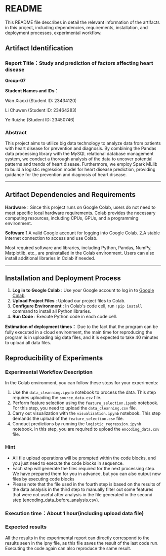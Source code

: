 # README

This README file describes in detail the relevant information of the artifacts in this project, including dependencies, requirements, installation, and deployment processes, experimental workflow.

## Artifact Identification

### Report Title：Study and prediction of factors affecting heart disease

**Group-07**

**Student Names and IDs**：

Wan Xiaoxi (Student ID: 23434120)

Li Chuwen (Student ID:  23464283)

Ye Ruizhe (Student ID: 23450746)

### Abstract

This project aims to utilize big data technology to analyze data from patients with heart disease for prevention and diagnosis. By combining the Pandas data processing library with the MySQL relational database management system, we conduct a thorough analysis of the data to uncover potential patterns and trends of heart disease. Furthermore, we employ Spark MLlib to build a logistic regression model for heart disease prediction, providing guidance for the prevention and diagnosis of heart disease.

---

## Artifact Dependencies and Requirements

**Hardware**：Since this project runs on Google Colab, users do not need to meet specific local hardware requirements. Colab provides the necessary computing resources, including CPUs, GPUs, and a programming environment.

**Software**
1.A valid Google account for logging into Google Colab.
2.A stable internet connection to access and use Colab.

Most required software and libraries, including Python, Pandas, NumPy, Matplotlib, etc., are preinstalled in the Colab environment. Users can also install additional libraries in Colab if needed.

---

## Installation and Deployment Process

1. **Log in to Google Colab** : Use your Google account to log in to [Google Colab](https://colab.research.google.com/).
2. **Upload Project Files** : Upload our project files to Colab.
3. **Configure Environment** : In Colab's code cell, run `!pip install` command to install all Python libraries.
4. **Run Code** : Execute Python code in each code cell.

**Estimation of deployment times：** Due to the fact that the program can be fully executed in a cloud environment, the main time for reproducing the program is in uploading big data files, and it is expected to take 40 minutes to upload all data files.


## Reproducibility of Experiments

### Experimental Workflow Description

In the Colab environment, you can follow these steps for your experiments:

1. Use the `data_cleanning.ipynb` notebook to process the data. This step requires uploading the `source_data.csv` file.
2. Perform feature selection using the `feature_selection.ipynb` notebook. For this step, you need to upload the `data_cleanning.csv` file.
3. Carry out visualization with the `visualization.ipynb` notebook. This step demands the upload of the `feature_selection.csv` file.
4. Conduct predictions by running the `logistic_regression.ipynb` notebook. In this step, you are required to upload the `encoding_data.csv` file.

### Hint
* All file upload operations will be prompted within the code blocks, and you just need to execute the code blocks in sequence.
* Each step will generate the files required for the next processing step. We have prepared them for you in advance, but you can also output new files by executing code blocks
* Please note that the file used in the fourth step is based on the results of the data analysis in the third step to manually filter out some features that were not useful after analysis in the file generated in the second step (encoding_data_before_analysis.csv).

### Execution time：About 1 hour(including upload data file)

### Expected results
All the results in the experimental report can directly correspond to the results seen in the ipny file, as this file saves the result of the last code run. Executing the code again can also reproduce the same result.
